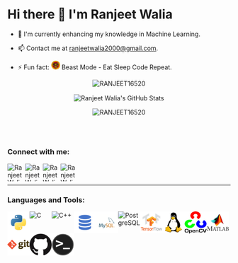 # Hi there 👋 I'm Ranjeet Walia

- 🌱 I'm currently enhancing my knowledge in Machine Learning.

- 📫 Contact me at ranjeetwalia2000@gmail.com.

- ⚡ Fun fact: <img width = "20" height = "20" src="https://github.com/RANJEET16520/RANJEET16520/blob/main/Images/Beast%20logo.png"/> Beast Mode - Eat Sleep Code Repeat.

<!--
**RANJEET16520/RANJEET16520** is a ✨ _special_ ✨ repository because its `README.md` (this file) appears on your GitHub profile.
Here are some ideas to get you started:

- 🔭 I’m currently working on ...
- 🌱 I’m currently learning ...
- 👯 I’m looking to collaborate on ...
- 🤔 I’m looking for help with ...
- 💬 Ask me about ...
- 📫 How to reach me: ...
- 😄 Pronouns: ...
<img alt="Beast" width="26px" src="https://drive.google.com/file/d/1oxDUS9w9FBlLjGL0yxbW2NzJoYIPD4Rb/view?usp=sharing" />
-->
<p align="center"> <img src="https://komarev.com/ghpvc/?username=RANJEET16520" alt="RANJEET16520" /> </p>
<p align="center"> <img align="center" alt="Ranjeet Walia's GitHub Stats" src="https://github-readme-stats.vercel.app/api?username=RANJEET16520&show_icons=true" /> </p>
<p align="center"> <img align="center" src="https://github-readme-stats.vercel.app/api/top-langs/?username=RANJEET16520&layout=compact" alt="RANJEET16520" /></p>

</details>

<br />
<br />

### Connect with me:

[<img align="left" alt="Ranjeet Walia | Twitter" width = "40" height = "40" src="https://cdn.jsdelivr.net/npm/simple-icons@v3/icons/twitter.svg" width="40" height="40"/>][twitter]
[<img align="left" alt="Ranjeet Walia | LinkedIn" width = "40" height = "40" src="https://cdn.jsdelivr.net/npm/simple-icons@v3/icons/linkedin.svg" width="40" height="40"/>][linkedin]
[<img align="left" alt="Ranjeet Walia | Instagram" width = "40" height = "40" src="https://cdn.jsdelivr.net/npm/simple-icons@v3/icons/instagram.svg" width="40" height="40"/>][instagram]
[<img align="left" alt="Ranjeet Walia | CodeChef" width = "40" height = "40" src="https://cdn.jsdelivr.net/npm/simple-icons@3.1.0/icons/codechef.svg" width="40" height="40"/>][codechef]

<br />
<br />

---

### Languages and Tools:
<p align="left">

<a href="https://www.python.org/" target="blank"><img align="left" alt="Python" width = "50" height = "50" src="https://raw.githubusercontent.com/github/explore/80688e429a7d4ef2fca1e82350fe8e3517d3494d/topics/python/python.png" /></a>
<a href="https://www.programiz.com/c-programming" target="blank"><img align="left" alt="C" width = "50" height = "50" src="https://devicon.dev/devicon.git/icons/c/c-original.svg" /></a>
<a href="https://www.programiz.com/cpp-programming" target="blank"><img align="left" alt="C++" width = "50" height = "50" src="https://devicons.github.io/devicon/devicon.git/icons/cplusplus/cplusplus-original.svg" /></a>
<a href="https://www.w3schools.com/sql/" target="blank"><img align="left" alt="SQL" width = "50" height = "50" src="https://raw.githubusercontent.com/github/explore/80688e429a7d4ef2fca1e82350fe8e3517d3494d/topics/sql/sql.png" /></a>
<a href="https://www.mysql.com/" target="blank"><img align="left" alt="MySQL" width = "50" height = "50" src="https://raw.githubusercontent.com/github/explore/80688e429a7d4ef2fca1e82350fe8e3517d3494d/topics/mysql/mysql.png" /></a>
<a href="https://www.postgresqltutorial.com/" target="blank"><img align="left" alt="PostgreSQL" width = "50" height = "50" src="https://devicon.dev/devicon.git/icons/postgresql/postgresql-original.svg" /></a>
<a href="https://www.tensorflow.org/" target="blank"><img align="left" alt="Tensorflow" width = "50" height = "50" src="https://raw.githubusercontent.com/github/explore/80688e429a7d4ef2fca1e82350fe8e3517d3494d/topics/tensorflow/tensorflow.png" /></a>
<a href="https://www.linux.org/" target="blank"><img align="left" alt="Linux" width = "50" height = "50" src="https://raw.githubusercontent.com/github/explore/80688e429a7d4ef2fca1e82350fe8e3517d3494d/topics/linux/linux.png" /></a>
<img align="left" alt="OpenCV" width = "50" height = "50" src="https://raw.githubusercontent.com/github/explore/80688e429a7d4ef2fca1e82350fe8e3517d3494d/topics/opencv/opencv.png" />
<img align="left" alt="Matlab" width = "50" height = "50" src="https://raw.githubusercontent.com/github/explore/80688e429a7d4ef2fca1e82350fe8e3517d3494d/topics/matlab/matlab.png" />
<img align="left" alt="Git" width = "50" height = "50" src="https://raw.githubusercontent.com/github/explore/80688e429a7d4ef2fca1e82350fe8e3517d3494d/topics/git/git.png" />
<img align="left" alt="GitHub" width = "50" height = "50" src="https://raw.githubusercontent.com/github/explore/78df643247d429f6cc873026c0622819ad797942/topics/github/github.png" />
<img align="left" alt="Terminal" width = "50" height = "50" src="https://raw.githubusercontent.com/github/explore/80688e429a7d4ef2fca1e82350fe8e3517d3494d/topics/terminal/terminal.png" />

</p>


[twitter]: https://twitter.com/RanjeetWalia3
[instagram]: https://www.instagram.com/ranjeet_16520/?hl=en
[linkedin]: https://www.linkedin.com/in/ranjeet-walia-3336b4148/
[codechef]: https://www.codechef.com/users/ranjeet_16520
